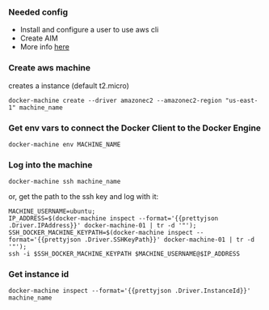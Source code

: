 ### Needed config
* Install and configure a user to use aws cli
* Create AIM
* More info [here](../AWS/Cli-Config.md)

### Create aws machine
creates a instance (default t2.micro)
```
docker-machine create --driver amazonec2 --amazonec2-region "us-east-1" machine_name
```

### Get env vars to connect the Docker Client to the Docker Engine
```
docker-machine env MACHINE_NAME
```

### Log into the machine
```
docker-machine ssh machine_name
```
or, get the path to the ssh key and log with it:
```
MACHINE_USERNAME=ubuntu;
IP_ADDRESS=$(docker-machine inspect --format='{{prettyjson .Driver.IPAddress}}' docker-machine-01 | tr -d '"');
SSH_DOCKER_MACHINE_KEYPATH=$(docker-machine inspect --format='{{prettyjson .Driver.SSHKeyPath}}' docker-machine-01 | tr -d '"');
ssh -i $SSH_DOCKER_MACHINE_KEYPATH $MACHINE_USERNAME@$IP_ADDRESS
```

### Get instance id
```
docker-machine inspect --format='{{prettyjson .Driver.InstanceId}}' machine_name
```
